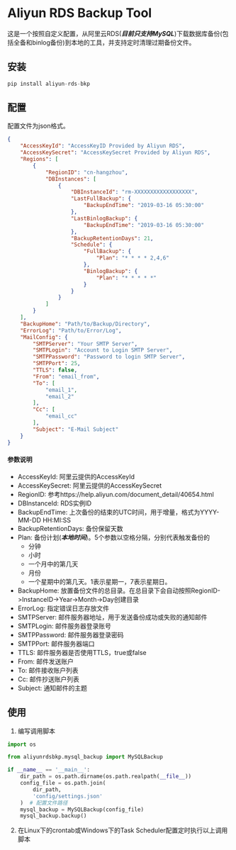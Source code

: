 # Aliyun RDS Backup Tool

这是一个按照自定义配置，从阿里云RDS(***目前只支持MySQL***)下载数据库备份(包括全备和binlog备份)到本地的工具，并支持定时清理过期备份文件。

## 安装

```python
pip install aliyun-rds-bkp
```

## 配置

配置文件为json格式。

```json
{
    "AccessKeyId": "AccessKeyID Provided by Aliyun RDS",
    "AccessKeySecret": "AccessKeySecret Provided by Aliyun RDS",
    "Regions": [
        {
            "RegionID": "cn-hangzhou",
            "DBInstances": [
                {
                    "DBInstanceId": "rm-XXXXXXXXXXXXXXXXXX",
                    "LastFullBackup": {
                        "BackupEndTime": "2019-03-16 05:30:00"
                    },
                    "LastBinlogBackup": {
                        "BackupEndTime": "2019-03-16 05:30:00"
                    },
                    "BackupRetentionDays": 21,
                    "Schedule": {
                        "FullBackup": {
                            "Plan": "* * * * 2,4,6"
                        },
                        "BinlogBackup": {
                            "Plan": "* * * * *"
                        }
                    }
                }
            ]
        }
    ],
    "BackupHome": "Path/to/Backup/Directory",
    "ErrorLog": "Path/to/Error/Log",
    "MailConfig": {
        "SMTPServer": "Your SMTP Server",
        "SMTPLogin": "Account to Login SMTP Server",
        "SMTPPassword": "Password to login SMTP Server",
        "SMTPPort": 25,
        "TTLS": false,
        "From": "email_from",
        "To": [
            "email_1",
            "email_2"
        ],
        "Cc": [
            "email_cc"
        ],
        "Subject": "E-Mail Subject"
    }
}
```

#### 参数说明

- AccessKeyId: 阿里云提供的AccessKeyId
- AccessKeySecret: 阿里云提供的AccessKeySecret
- RegionID: 参考https://help.aliyun.com/document_detail/40654.html
- DBInstanceId: RDS实例ID
- BackupEndTime: 上次备份的结束的UTC时间，用于增量，格式为YYYY-MM-DD HH:MI:SS
- BackupRetentionDays: 备份保留天数
- Plan: 备份计划(***本地时间***)。5个参数以空格分隔，分别代表触发备份的
  - 分钟
  - 小时
  - 一个月中的第几天
  - 月份
  - 一个星期中的第几天。1表示星期一，7表示星期日。
- BackupHome: 放置备份文件的总目录。在总目录下会自动按照RegionID->InstanceID->Year->Month->Day创建目录
- ErrorLog: 指定错误日志存放文件
- SMTPServer: 邮件服务器地址，用于发送备份成功或失败的通知邮件
- SMTPLogin: 邮件服务器登录账号
- SMTPPassword: 邮件服务器登录密码
- SMTPPort: 邮件服务器端口
- TTLS: 邮件服务器是否使用TTLS，true或false
- From: 邮件发送账户
- To: 邮件接收账户列表
- Cc: 邮件抄送账户列表
- Subject: 通知邮件的主题

## 使用

1. 编写调用脚本

```python
import os

from aliyunrdsbkp.mysql_backup import MySQLBackup

if __name__ == '__main__':
    dir_path = os.path.dirname(os.path.realpath(__file__))
    config_file = os.path.join(
        dir_path,
        'config/settings.json'
    )  # 配置文件路径
    mysql_backup = MySQLBackup(config_file)
    mysql_backup.backup()

```

2. 在Linux下的crontab或Windows下的Task Scheduler配置定时执行以上调用脚本